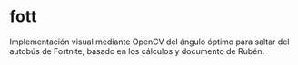 # fott

Implementación visual mediante OpenCV del ángulo óptimo para saltar del autobús de Fortnite, basado en los cálculos y documento de Rubén.
